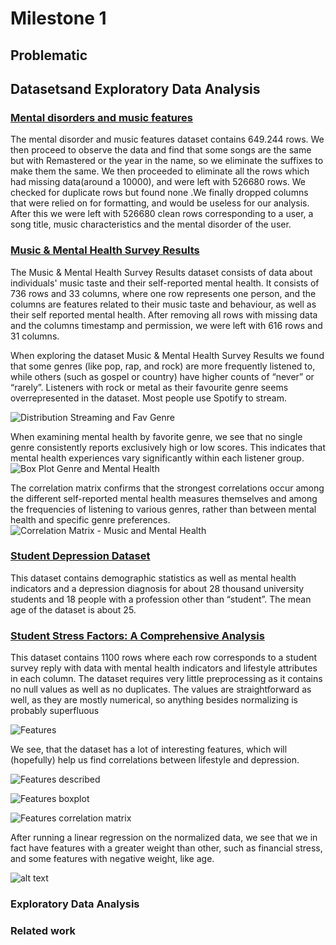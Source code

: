 # Milestone 1 

## Problematic


## Datasetsand Exploratory Data Analysis

### [Mental disorders and music features](https://www.kaggle.com/datasets/chlobon/mental-disorders-and-music-features/data)

The mental disorder and music features dataset contains 649.244 rows. We then proceed to observe the data and find that some songs are the same but with Remastered or the year in the name, so we eliminate the suffixes to make them the same. We then proceeded to eliminate all the rows which had missing data(around a 10000), and were left with 526680 rows. We checked for duplicate rows but found none .We finally dropped columns that were relied on for formatting, and would be useless for our analysis. After this we were left with 526680 clean rows corresponding to a user, a song title, music characteristics  and the mental disorder of the user.

### [Music & Mental Health Survey Results](https://www.kaggle.com/datasets/catherinerasgaitis/mxmh-survey-results)

The Music & Mental Health Survey Results dataset consists of data about individuals' music taste and their self-reported mental health. It consists of 736 rows and 33 columns, where one row represents one person, and the columns are features related to their music taste and behaviour, as well as their self reported mental health. After removing all rows with missing data and the columns timestamp and permission, we were left with 616 rows and 31 columns.

 When exploring the dataset Music & Mental Health Survey Results we found that some genres (like pop, rap, and rock) are more frequently listened to, while others (such as gospel or country) have higher counts of “never” or “rarely”. Listeners with rock  or metal as their favourite genre seems overrepresented in the dataset. Most people use Spotify to stream.

 ![Distribution Streaming and Fav Genre](images/music_and_mental_health_dataset/distribution_streaming_and_fav_genre_mxmh.png)

 When examining mental health by favorite genre, we see that no single genre consistently reports exclusively high or low scores. This indicates that mental health experiences vary significantly within each listener group. 
 ![Box Plot Genre and Mental Health](images/music_and_mental_health_dataset/box_plot_genre_mental_health_mxmh.png)
 
 The correlation matrix confirms that the strongest correlations occur among the different self-reported mental health measures themselves and among the frequencies of listening to various genres, rather than between mental health and specific genre preferences.
 ![Correlation Matrix - Music and Mental Health](images/music_and_mental_health_dataset/correlation_matrix_mxmh.png)

### [Student Depression Dataset](https://www.kaggle.com/datasets/hopesb/student-depression-dataset?resource=download)

This dataset contains demographic statistics as well as mental health indicators and a depression diagnosis for about 28 thousand university students and 18 people with a profession other than “student”. The mean age of the dataset is about 25. 

### [Student Stress Factors: A Comprehensive Analysis](https://www.kaggle.com/datasets/rxnach/student-stress-factors-a-comprehensive-analysis/data)

This dataset contains 1100 rows where each row corresponds to a student survey reply with data with mental health indicators and lifestyle attributes in each column. The dataset requires very little preprocessing as it contains no null values as well as no duplicates. The values are straightforward as well, as they are mostly numerical, so anything besides normalizing is probably superfluous

![Features ](images/student_depression_dataset/Features.png)

We see, that the dataset has a lot of interesting features, which will (hopefully) help us find correlations between lifestyle and depression.

![Features described](images/student_depression_dataset/Features_described.png)

![Features boxplot](images/student_depression_dataset/Features_boxplot.png)

![Features correlation matrix](images/student_depression_dataset/Features_correlation_matrix.png)

After running a linear regression on the normalized data, we see that we in fact have features with a greater weight than other, such as financial stress, and some features with negative weight, like age.

![alt text](images/Features_linreg_weight.png)

### Exploratory Data Analysis



### Related work



